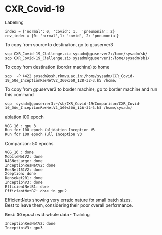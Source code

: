# CXR_Covid-19

Labelling
```
index = {'normal': 0, 'covid': 1,  'pneumonia': 2}
rev_index = {0: 'normal',1: 'covid', 2: 'pneumonia'}
```

To copy from source to destination, go to gpuserver3
```
scp CXR_Covid-19_Challenge.zip sysadm@gpuserver2:/home/sysadm/sb/
scp CXR_Covid-19_Challenge.zip sysadm@gpuserver1:/home/sysadm/sb1/
```

To copy from destination (border machine) to home
```
scp  -P 4422 sysadm@ssh.rkmvu.ac.in:/home/sysadm/CXR_Covid-19_50e_InceptionResNetV2_360x360_128-32-3.h5 /home/
```

To copy from gpuserver3 to border machine, go to border machine and run this command 
```
scp  sysadm@gpuserver3:~/sb/CXR_Covid-19/Comparison/CXR_Covid-19_50e_InceptionResNetV2_360x360_128-32-3.h5 /home/sysadm/
```

ablation 100 epoch 
```
VGG_16 : gpu 3
Run for 100 epoch Validation Inception V3
Run for 100 epoch Full Inception V3
```

Comparison: 50 epochs

```
VGG_16 : done
MobileNetV2: done
NASNetLarge: done
InceptionResNetV2: done
ResNet152V2: done
Xception: done
DenseNet201: done
InceptionV3: done
EfficientNetB1: done
EfficientNetB7: done in gpu2
```
EfficientNets showing very erratic nature for small batch sizes.\
Best to leave them, considering their poor overall performance.

Best: 50 epoch with whole data - Training
```
InceptionResNetV2: done
InceptionV3: gpu3
```
